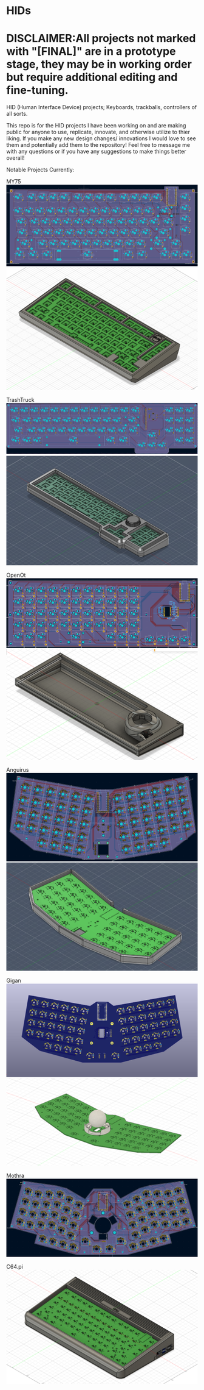 # HIDs
# DISCLAIMER:All projects not marked with "[FINAL]" are in a prototype stage, they may be in working order but require additional editing and fine-tuning.
HID (Human Interface Device) projects; Keyboards, trackballs, controllers of all sorts.

This repo is for the HID projects I have been working on and are making public for anyone to use,
replicate, innovate, and otherwise utilize to thier liking. If you make any new design changes/ innovations
I would love to see them and potentially add them to the repository!
Feel free to message me with any questions or if you have any suggestions to make things better overall!

Notable Projects Currently:

MY75
![alt text](https://github.com/Skycode22/HIDs/blob/main/HID%20repo%20front%20page%20pictures/MY75.png)
![alt text](https://github.com/Skycode22/HIDs/blob/main/HID%20repo%20front%20page%20pictures/MY75_shell.png)

TrashTruck
![alt text](https://github.com/Skycode22/HIDs/blob/main/HID%20repo%20front%20page%20pictures/TrashTruck.png)
![alt text](https://github.com/Skycode22/HIDs/blob/main/HID%20repo%20front%20page%20pictures/TrashTruck_shell.png)

OpenOt
![alt text](https://github.com/Skycode22/HIDs/blob/main/HID%20repo%20front%20page%20pictures/OpenOt.PNG)
![alt text](https://github.com/Skycode22/HIDs/blob/main/HID%20repo%20front%20page%20pictures/OpenOt_shell.PNG)

Anguirus
![alt text](https://github.com/Skycode22/HIDs/blob/main/HID%20repo%20front%20page%20pictures/Anguirus.png)
![slt text](https://github.com/Skycode22/HIDs/blob/main/HID%20repo%20front%20page%20pictures/Anguirus_shell.png)

Gigan
![alt text](https://github.com/Skycode22/HIDs/blob/main/HID%20repo%20front%20page%20pictures/Gigan.PNG)
![alt text](https://github.com/Skycode22/HIDs/blob/main/HID%20repo%20front%20page%20pictures/Gigan_mount.PNG)

Mothra
![alt text](https://github.com/Skycode22/HIDs/blob/main/HID%20repo%20front%20page%20pictures/Mothra.png)

C64.pi
![alt text](https://github.com/Skycode22/HIDs/blob/main/C64.pi/pictures/fusion360%20home%20view.png)

